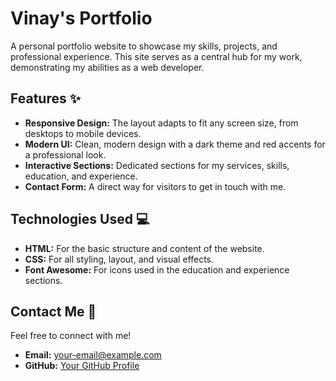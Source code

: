 # Vinay's Portfolio

A personal portfolio website to showcase my skills, projects, and professional experience. This site serves as a central hub for my work, demonstrating my abilities as a web developer.

## Features ✨

* **Responsive Design:** The layout adapts to fit any screen size, from desktops to mobile devices.
* **Modern UI:** Clean, modern design with a dark theme and red accents for a professional look.
* **Interactive Sections:** Dedicated sections for my services, skills, education, and experience.
* **Contact Form:** A direct way for visitors to get in touch with me.

## Technologies Used 💻

* **HTML:** For the basic structure and content of the website.
* **CSS:** For all styling, layout, and visual effects.
* **Font Awesome:** For icons used in the education and experience sections.

## Contact Me 👋

Feel free to connect with me!

* **Email:** your-email@example.com
* **GitHub:** [Your GitHub Profile](https://github.com/VINAYKALLAGUNTA)
